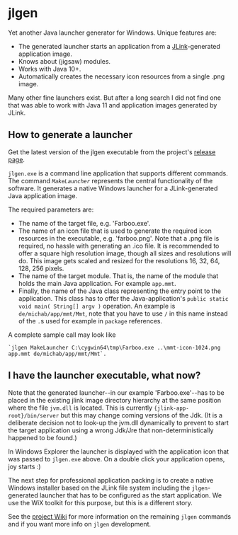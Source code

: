 # jlgen

Yet another Java launcher generator for Windows. Unique features are:
* The generated launcher starts an application from a [JLink](https://docs.oracle.com/en/java/javase/11/tools/jlink.html)-generated application image.
* Knows about (jigsaw) modules.
* Works with Java 10+.
* Automatically creates the necessary icon resources from a single .png image.

Many other fine launchers exist.  But after a long search I did not find one that was able to work with Java 11 and application images generated by JLink.

## How to generate a launcher

Get the latest version of the jlgen executable from the project's [release page](https://github.com/michab66/jlaunch/releases).

`jlgen.exe` is a command line application that supports different commands. The command *`MakeLauncher`* represents the central functionality of the software.  It generates a native Windows launcher for a JLink-generated Java application image.

The required parameters are:
* The name of the target file, e.g. 'Farboo.exe'.
* The name of an icon file that is used to generate the required icon resources in the executable, e.g. 'farboo.png'.  Note that a .png file is required, no hassle with generating an .ico file.  It is recommended to offer a square high resolution image, though all sizes and resolutions will do.  This image gets scaled and resized for the resolutions 16, 32, 64, 128, 256 pixels.
* The name of the target module. That is, the name of the module that holds the main Java application. For example `app.mmt`.
* Finally, the name of the Java class representing the entry point to the application.  This class has to offer the Java-application's `public static void main( String[] argv )` operation.  An example is `de/michab/app/mmt/Mmt`, note that you have to use `/` in this name instead of the `.`s used for example in `package` references.

A complete sample call may look like 

    `jlgen MakeLauncher C:\cygwin64\tmp\Farboo.exe ..\mmt-icon-1024.png app.mmt de/michab/app/mmt/Mmt`.
    
## I have the launcher executable, what now?
Note that the generated launcher--in our example 'Farboo.exe'--has to be placed in the existing jlink image directory hierarchy at the same position where the file `jvm.dll` is located.  This is currently `{jlink-app-root}/bin/server` but this may change coming versions of the Jdk. (It is a deliberate decision not to look-up the jvm.dll dynamically to prevent to start the target application using a wrong Jdk/Jre that non-deterministically happened to be found.)

In Windows Explorer the launcher is displayed with the application icon that was passed to `jlgen.exe` above.  On a double click your application opens, joy starts :)

The next step for professional application packing is to create a native Windows installer based on the JLink file system including the `jlgen`-generated launcher that has to be configured as the start application.  We use the WiX toolkit for this purpose, but this is a different story.

See the [project Wiki](https://github.com/michab66/jlaunch/wiki) for more information on the remaining `jlgen` commands and if you want more info on `jlgen` development.

